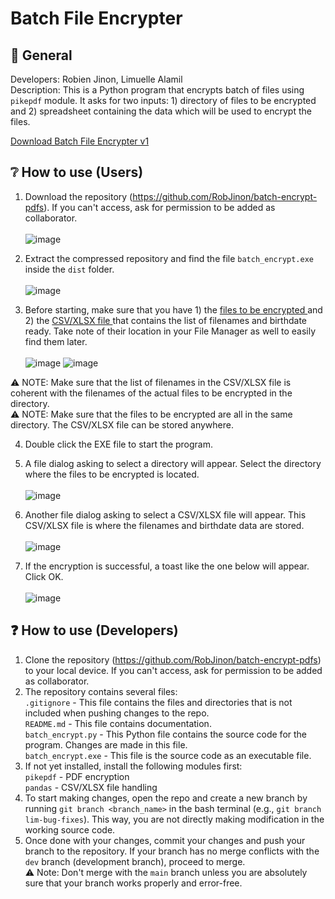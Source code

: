 # Batch File Encrypter

## 📝 General
Developers: Robien Jinon, Limuelle Alamil <br />
Description: This is a Python program that encrypts batch of files using `pikepdf` module. It asks for two inputs: 1) directory of files to be encrypted and 2) spreadsheet containing the data which will be used to encrypt the files.

[Download Batch File Encrypter v1](https://github.com/RobJinon/batch-encrypt-pdfs/blob/main/dist/batch_encrypt.exe)

## ❔ How to use (Users)
1. Download the repository (https://github.com/RobJinon/batch-encrypt-pdfs). If you can't access, ask for permission to be added as collaborator.<br /><br />
![image](https://github.com/RobJinon/batch-encrypt-pdfs/assets/98687205/81c6e276-25d1-4d5c-a76c-de34c6e48bce)

2. Extract the compressed repository and find the file `batch_encrypt.exe` inside the `dist` folder.<br /><br />
![image](https://github.com/RobJinon/batch-encrypt-pdfs/assets/98687205/5a0e7780-b01f-4a79-95d1-9ed0e89f57b9)

3. Before starting, make sure that you have 1) the <ins> files to be encrypted </ins> and 2) the <ins> CSV/XLSX file </ins> that contains the list of filenames and birthdate ready. Take note of their location in your File Manager as well to easily find them later. <br /><br />
![image](https://github.com/RobJinon/batch-encrypt-pdfs/assets/98687205/19f3bdd5-2410-4ba8-b895-63079da82861)
![image](https://github.com/RobJinon/batch-encrypt-pdfs/assets/98687205/9525b5b2-7a10-499b-8f82-140562ee8f97)

⚠️ NOTE: Make sure that the list of filenames in the CSV/XLSX file is coherent with the filenames of the actual files to be encrypted in the directory. <br />
⚠️ NOTE: Make sure that the files to be encrypted are all in the same directory. The CSV/XLSX file can be stored anywhere.<br />

4. Double click the EXE file to start the program.<br />
5. A file dialog asking to select a directory will appear. Select the directory where the files to be encrypted is located.<br /><br />
![image](https://github.com/RobJinon/batch-encrypt-pdfs/assets/98687205/e9d8cd6e-a89b-450a-896b-92f08f667f26)

6. Another file dialog asking to select a CSV/XLSX file will appear. This CSV/XLSX file is where the filenames and birthdate data are stored.<br /><br />
![image](https://github.com/RobJinon/batch-encrypt-pdfs/assets/98687205/c6aff41e-af17-47cc-a8a4-883039375f6e)

7. If the encryption is successful, a toast like the one below will appear. Click OK.<br /><br />
![image](https://github.com/RobJinon/batch-encrypt-pdfs/assets/98687205/4f454920-66ec-4aa2-9f46-c22a4f9ededf)


## ❓ How to use (Developers)
1. Clone the repository (https://github.com/RobJinon/batch-encrypt-pdfs) to your local device. If you can't access, ask for permission to be added as collaborator.
2. The repository contains several files: <br />
   `.gitignore` - This file contains the files and directories that is not included when pushing changes to the repo.<br />
   `README.md` - This file contains documentation.<br />
   `batch_encrypt.py` - This Python file contains the source code for the program. Changes are made in this file.<br />
   `batch_encrypt.exe` - This file is the source code as an executable file.
3. If not yet installed, install the following modules first:<br />
   `pikepdf` - PDF encryption<br />
   `pandas` - CSV/XLSX file handling
4. To start making changes, open the repo and create a new branch by running `git branch <branch_name>` in the bash terminal (e.g., `git branch lim-bug-fixes`). This way, you are not directly making modification in the working source code.
5. Once done with your changes, commit your changes and push your branch to the repository. If your branch has no merge conflicts with the `dev` branch (development branch), proceed to merge. <br />
⚠️ Note: Don't merge with the `main` branch unless you are absolutely sure that your branch works properly and error-free.
   
